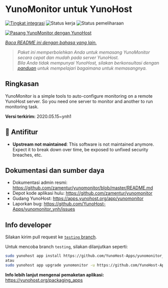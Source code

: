 <!--
N.B.: README ini dibuat secara otomatis oleh <https://github.com/YunoHost/apps/tree/master/tools/readme_generator>
Ini TIDAK boleh diedit dengan tangan.
-->

# YunoMonitor untuk YunoHost

[![Tingkat integrasi](https://dash.yunohost.org/integration/yunomonitor.svg)](https://ci-apps.yunohost.org/ci/apps/yunomonitor/) ![Status kerja](https://ci-apps.yunohost.org/ci/badges/yunomonitor.status.svg) ![Status pemeliharaan](https://ci-apps.yunohost.org/ci/badges/yunomonitor.maintain.svg)

[![Pasang YunoMonitor dengan YunoHost](https://install-app.yunohost.org/install-with-yunohost.svg)](https://install-app.yunohost.org/?app=yunomonitor)

*[Baca README ini dengan bahasa yang lain.](./ALL_README.md)*

> *Paket ini memperbolehkan Anda untuk memasang YunoMonitor secara cepat dan mudah pada server YunoHost.*  
> *Bila Anda tidak mempunyai YunoHost, silakan berkonsultasi dengan [panduan](https://yunohost.org/install) untuk mempelajari bagaimana untuk memasangnya.*

## Ringkasan

YunoMonitor is a simple tools to auto-configure monitoring on a remote YunoHost server. So you need one server to monitor and another to run monitoring task.


**Versi terkirim:** 2020.05.15~ynh1
## :red_circle: Antifitur

- **Upstream not maintained**: This software is not maintained anymore. Expect it to break down over time, be exposed to unfixed security breaches, etc.

## Dokumentasi dan sumber daya

- Dokumentasi admin resmi: <https://github.com/zamentur/yunomonitor/blob/master/README.md>
- Depot kode aplikasi hulu: <https://github.com/zamentur/yunomonitor>
- Gudang YunoHost: <https://apps.yunohost.org/app/yunomonitor>
- Laporkan bug: <https://github.com/YunoHost-Apps/yunomonitor_ynh/issues>

## Info developer

Silakan kirim pull request ke [`testing` branch](https://github.com/YunoHost-Apps/yunomonitor_ynh/tree/testing).

Untuk mencoba branch `testing`, silakan dilanjutkan seperti:

```bash
sudo yunohost app install https://github.com/YunoHost-Apps/yunomonitor_ynh/tree/testing --debug
atau
sudo yunohost app upgrade yunomonitor -u https://github.com/YunoHost-Apps/yunomonitor_ynh/tree/testing --debug
```

**Info lebih lanjut mengenai pemaketan aplikasi:** <https://yunohost.org/packaging_apps>
